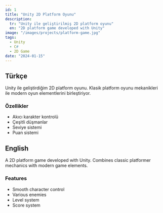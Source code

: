 ```yaml
---
id: 1
title: "Unity 2D Platform Oyunu"
description:
  tr: "Unity ile geliştirilmiş 2D platform oyunu"
  en: "2D platform game developed with Unity"
image: "/images/projects/platform-game.jpg"
tags:
  - Unity
  - C#
  - 2D Game
date: "2024-01-15"
---
```


## Türkçe
Unity ile geliştirdiğim 2D platform oyunu. Klasik platform oyunu mekanikleri ile modern oyun elementlerini birleştiriyor.

### Özellikler
- Akıcı karakter kontrolü
- Çeşitli düşmanlar
- Seviye sistemi
- Puan sistemi

## English
A 2D platform game developed with Unity. Combines classic platformer mechanics with modern game elements.

### Features
- Smooth character control
- Various enemies
- Level system
- Score system 